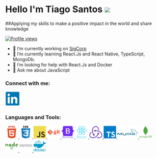 # Hello I'm Tiago Santos <img src="https://raw.githubusercontent.com/MartinHeinz/MartinHeinz/master/wave.gif" width="30px">

##Applying my skills to make a positive impact in the world and share knowledge

<!-- **tiago17santos/Tiago17Santos** is a ✨ _special_ ✨ repository because its `README.md` (this file) appears on your GitHub profile. -->

[![Profile views](http://hits.dwyl.com/tiago17santos/Tiago17Santos.svg)](http://hits.dwyl.com/tiago17santos/Tiago17Santos)


- 🔭 I’m currently working on [SigCorp](https://sigcorp.com.br/)
- 🌱 I’m currently learning  React.Js and React Native, TypeScript, MongoDb.
- 🤔 I’m looking for help with React.Js and Docker
- 💬 Ask me about JavaScript

<h3 align="left">Connect with me:</h3>
<p align="left"> 
    <a href="https://linkedin.com/in/tiago-alberto-303909167" target="external">
      <img alt="linkedin" width="45" src="https://raw.githubusercontent.com/devicons/devicon/master/icons/linkedin/linkedin-original.svg" />
    </a>
</p>


<h3 align="left">Languages and Tools:</h3>
<p align="left"> 
    <a href="https://developer.mozilla.org/en-US/docs/Web/Guide/HTML/HTML5" target="external">
      <img src="https://raw.githubusercontent.com/devicons/devicon/master/icons/html5/html5-plain-wordmark.svg" alt="html5" width="40" height="40" />
    </a>
    <a href="https://www.w3schools.com/css/" target="_blank"> 
        <img src="https://raw.githubusercontent.com/devicons/devicon/master/icons/css3/css3-original-wordmark.svg" alt="css3" width="40" height="40" /> 
    </a>
    <a href="https://developer.mozilla.org/en-US/docs/Web/JavaScript" target="_blank"> 
        <img src="https://raw.githubusercontent.com/devicons/devicon/master/icons/javascript/javascript-original.svg" alt="javascript" width="40" height="40" /> 
    </a>
    <a href="https://git-scm.com/" target="_blank"> 
        <img src="https://raw.githubusercontent.com/devicons/devicon/master/icons/git/git-plain-wordmark.svg" alt="git" width="40" height="40" />
    </a>
    <a href="https://getbootstrap.com" target="external">
      <img src="https://raw.githubusercontent.com/devicons/devicon/master/icons/bootstrap/bootstrap-plain-wordmark.svg" alt="bootstrap" width="40" height="40" />
    </a>
    <a href="https://reactjs.org/" target="_blank"> 
        <img src="https://raw.githubusercontent.com/devicons/devicon/master/icons/react/react-original-wordmark.svg" alt="react" width="40" height="40" /> 
    </a> 
    <a href="https://redux.js.org" target="_blank"> 
        <img src="https://raw.githubusercontent.com/devicons/devicon/master/icons/redux/redux-original.svg" alt="redux" width="40" height="40" /> 
    </a>  
    <a href="https://www.typescriptlang.org/" target="_blank"> 
        <img src="https://raw.githubusercontent.com/devicons/devicon/master/icons/typescript/typescript-original.svg" alt="typescript" width="40" height="40" /> 
    </a>
    <a href="https://www.mysql.com" target="external">
        <img width="65" src="https://raw.githubusercontent.com/devicons/devicon/master/icons/mysql/mysql-plain-wordmark.svg"  alt="mysql" width="40" height="40" />
    </a>
    <a href="https://www.mongodb.com" target="external">
      <img src="https://raw.githubusercontent.com/devicons/devicon/master/icons/mongodb/mongodb-plain-wordmark.svg" alt="mongodb" width="40" height="40" />
    </a>
    <a href="https://nodejs.org" target="external">
      <img src="https://raw.githubusercontent.com/devicons/devicon/master/icons/nodejs/nodejs-plain-wordmark.svg" alt="nodejs" width="40" height="40" />
    </a>
    <a href="http://expressjs.com" target="external">
      <img src="https://raw.githubusercontent.com/devicons/devicon/master/icons/express/express-original-wordmark.svg" alt="express" width="40" height="40" />
    </a>   
    <a href="https://www.docker.com" target="external">
      <img  src="https://raw.githubusercontent.com/devicons/devicon/master/icons/docker/docker-plain-wordmark.svg" alt="docker" width="40" height="40" />
    </a>
</p>

